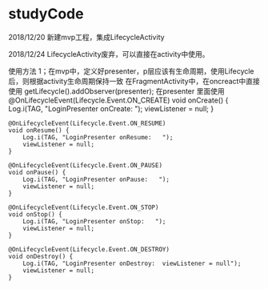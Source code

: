 # studyCode
2018/12/20
新建mvp工程，集成LifecycleActivity


2018/12/24
LifecycleActivity废弃，可以直接在activity中使用。




使用方法
1；在mvp中，定义好presenter，p层应该有生命周期，使用Lifecycle后，则根据activity生命周期保持一致
在FragmentActivity中，在oncreact中直接使用  getLifecycle().addObserver(presenter);
在presenter 里面使用
 @OnLifecycleEvent(Lifecycle.Event.ON_CREATE)
    void onCreate() {
        Log.i(TAG, "LoginPresenter onCreate:   ");
        viewListener = null;
    }

    @OnLifecycleEvent(Lifecycle.Event.ON_RESUME)
    void onResume() {
        Log.i(TAG, "LoginPresenter onResume:   ");
        viewListener = null;
    }

    @OnLifecycleEvent(Lifecycle.Event.ON_PAUSE)
    void onPause() {
        Log.i(TAG, "LoginPresenter onPause:   ");
        viewListener = null;
    }

    @OnLifecycleEvent(Lifecycle.Event.ON_STOP)
    void onStop() {
        Log.i(TAG, "LoginPresenter onStop:   ");
        viewListener = null;
    }

    @OnLifecycleEvent(Lifecycle.Event.ON_DESTROY)
    void onDestroy() {
        Log.i(TAG, "LoginPresenter onDestroy:  viewListener = null");
        viewListener = null;
    }
